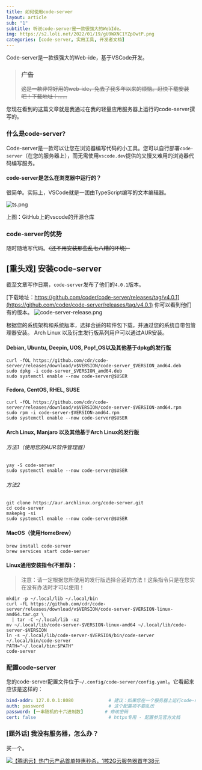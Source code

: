 ```yaml
---
title: 如何使用code-server
layout: article
sub: "1"
subtitle: 听说code-server是一款很强大的WebIde。
img: https://s2.loli.net/2022/01/19/gU9WXNC1YZpOwtP.png
categories: [code-server, 实用工具, 开发者文档]
---
```

Code-server是一款很强大的Web-ide，基于VSCode开发。

> ### ~~广告~~
> ~~这是一款非常好用的web-ide，免去了我多年以来的烦恼。赶快下载安装吧！下载地址：......~~

您现在看到的这篇文章就是我通过在我的轻量应用服务器上运行的code-server撰写的。

### 什么是code-server?
Code-server是一款可以让您在浏览器编写代码的小工具。您可以自行部署`code-server`（在您的服务器上），而无需使用`vscode.dev`提供的又慢又难用的浏览器代码编写服务。

#### code-server是怎么在浏览器中运行的？
很简单。实际上，VSCode就是一团由TypeScript编写的文本编辑器。

![ts.png](https://s2.loli.net/2022/01/19/n1XybpGkjegwivl.png)

上图：GitHub上的vscode的开源仓库
### code-server的优势
随时随地写代码。~~（还不用安装那些乱七八糟的环境）~~
## [重头戏] 安装code-server
截至文章写作日期，`code-server`发布了他们的`4.0.1`版本。

[下载地址：https://github.com/coder/code-server/releases/tag/v4.0.1](https://github.com/coder/code-server/releases/tag/v4.0.1)
你可以看到他们有的版本。
![code-server-release.png](https://s2.loli.net/2022/01/19/rfYmb5CqQ82J3ZF.png)

根据您的系统架构和系统版本，选择合适的软件包下载，并通过您的系统自带包管理器安装。
Arch Linux 以及衍生发行版系列用户可以通过AUR安装。
#### Debian, Ubuntu, Deepin, UOS, Pop!_OS以及其他基于dpkg的发行版
```shell
curl -fOL https://github.com/cdr/code-server/releases/download/v$VERSION/code-server_$VERSION_amd64.deb
sudo dpkg -i code-server_$VERSION_amd64.deb
sudo systemctl enable --now code-server@$USER
```
#### Fedora, CentOS, RHEL, SUSE
```shell
curl -fOL https://github.com/cdr/code-server/releases/download/v$VERSION/code-server-$VERSION-amd64.rpm
sudo rpm -i code-server-$VERSION-amd64.rpm
sudo systemctl enable --now code-server@$USER
```
#### Arch Linux, Manjaro 以及其他基于Arch Linux的发行版
###### 方法1（使用您的AUR软件管理器）
```shell
yay -S code-server
sudo systemctl enable --now code-server@$USER
```
###### 方法2
```shell
git clone https://aur.archlinux.org/code-server.git
cd code-server
makepkg -si
sudo systemctl enable --now code-server@$USER
```
#### MacOS（使用HomeBrew）
```shell
brew install code-server
brew services start code-server
```
#### Linux通用安装指令(不推荐)：
> 注意：请一定根据您所使用的发行版选择合适的方法！这条指令只是在您实在没有办法时才可以使用！

```shell
mkdir -p ~/.local/lib ~/.local/bin
curl -fL https://github.com/cdr/code-server/releases/download/v$VERSION/code-server-$VERSION-linux-amd64.tar.gz \
  | tar -C ~/.local/lib -xz
mv ~/.local/lib/code-server-$VERSION-linux-amd64 ~/.local/lib/code-server-$VERSION
ln -s ~/.local/lib/code-server-$VERSION/bin/code-server ~/.local/bin/code-server
PATH="~/.local/bin:$PATH"
code-server
```

### 配置code-server
您的code-server配置文件位于`~/.config/code-server/config.yaml`。它看起来应该是这样的：
```yaml
bind-addr: 127.0.0.1:8080             # 建议：如果您在一个服务器上运行code-server，不要使用nginx反向代理，并且把127.0.0.1修改为0.0.0.0以从其他位置访问。
auth: password                        # 这个配置项不要乱改
password: [一串随机的十六进制数]        # 修改密码
cert: false                           # https专用 - 配置参见官方文档
```

### [题外话] 我没有服务器，怎么办？
买一个。

[![【腾讯云】热门云产品首单特惠秒杀，1核2G云服务器首年38元](https://s2.loli.net/2022/01/19/zMxt3RgJwKkNZ4f.jpg)](https://curl.qcloud.com/uegpx96F)